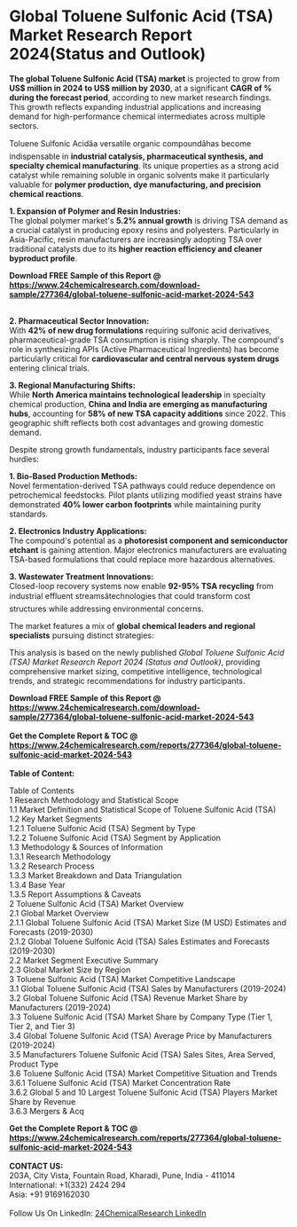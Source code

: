 <h1>Global Toluene Sulfonic Acid (TSA) Market Research Report 2024(Status and Outlook)</h1><p><strong>The global Toluene Sulfonic Acid (TSA) market</strong> is projected to grow from <strong>US$ million in 2024 to US$ million by 2030</strong>, at a significant <strong>CAGR of % during the forecast period</strong>, according to new market research findings. This growth reflects expanding industrial applications and increasing demand for high-performance chemical intermediates across multiple sectors.</p><p>Toluene Sulfonic Acidâa versatile organic compoundâhas become indispensable in <strong>industrial catalysis, pharmaceutical synthesis, and specialty chemical manufacturing</strong>. Its unique properties as a strong acid catalyst while remaining soluble in organic solvents make it particularly valuable for <strong>polymer production, dye manufacturing, and precision chemical reactions</strong>.</p><p><strong>1. Expansion of Polymer and Resin Industries:</strong><br>
The global polymer market's <strong>5.2% annual growth</strong> is driving TSA demand as a crucial catalyst in producing epoxy resins and polyesters. Particularly in Asia-Pacific, resin manufacturers are increasingly adopting TSA over traditional catalysts due to its <strong>higher reaction efficiency and cleaner byproduct profile</strong>.</p><div><b>Download FREE Sample of this Report @ 
            <a href="https://www.24chemicalresearch.com/download-sample/277364/global-toluene-sulfonic-acid-market-2024-543">
            https://www.24chemicalresearch.com/download-sample/277364/global-toluene-sulfonic-acid-market-2024-543</a></b></div><br><p><strong>2. Pharmaceutical Sector Innovation:</strong><br>
With <strong>42% of new drug formulations</strong> requiring sulfonic acid derivatives, pharmaceutical-grade TSA consumption is rising sharply. The compound's role in synthesizing APIs (Active Pharmaceutical Ingredients) has become particularly critical for <strong>cardiovascular and central nervous system drugs</strong> entering clinical trials.</p><p><strong>3. Regional Manufacturing Shifts:</strong><br>
While <strong>North America maintains technological leadership</strong> in specialty chemical production, <strong>China and India are emerging as manufacturing hubs</strong>, accounting for <strong>58% of new TSA capacity additions</strong> since 2022. This geographic shift reflects both cost advantages and growing domestic demand.</p><p>Despite strong growth fundamentals, industry participants face several hurdles:</p><p><strong>1. Bio-Based Production Methods:</strong><br>
Novel fermentation-derived TSA pathways could reduce dependence on petrochemical feedstocks. Pilot plants utilizing modified yeast strains have demonstrated <strong>40% lower carbon footprints</strong> while maintaining purity standards.</p><p><strong>2. Electronics Industry Applications:</strong><br>
The compound's potential as a <strong>photoresist component and semiconductor etchant</strong> is gaining attention. Major electronics manufacturers are evaluating TSA-based formulations that could replace more hazardous alternatives.</p><p><strong>3. Wastewater Treatment Innovations:</strong><br>
Closed-loop recovery systems now enable <strong>92-95% TSA recycling</strong> from industrial effluent streamsâtechnologies that could transform cost structures while addressing environmental concerns.</p><p>The market features a mix of <strong>global chemical leaders and regional specialists</strong> pursuing distinct strategies:</p><p>This analysis is based on the newly published <em>Global Toluene Sulfonic Acid (TSA) Market Research Report 2024 (Status and Outlook)</em>, providing comprehensive market sizing, competitive intelligence, technological trends, and strategic recommendations for industry participants.</p><div><b>Download FREE Sample of this Report @ 
            <a href="https://www.24chemicalresearch.com/download-sample/277364/global-toluene-sulfonic-acid-market-2024-543">
            https://www.24chemicalresearch.com/download-sample/277364/global-toluene-sulfonic-acid-market-2024-543</a></b></div><br><div><b>Get the Complete Report & TOC @ 
            <a href="https://www.24chemicalresearch.com/reports/277364/global-toluene-sulfonic-acid-market-2024-543">
            https://www.24chemicalresearch.com/reports/277364/global-toluene-sulfonic-acid-market-2024-543</a></b></div><br>
            <b>Table of Content:</b><p>Table of Contents<br />
1 Research Methodology and Statistical Scope<br />
1.1 Market Definition and Statistical Scope of Toluene Sulfonic Acid (TSA)<br />
1.2 Key Market Segments<br />
1.2.1 Toluene Sulfonic Acid (TSA) Segment by Type<br />
1.2.2 Toluene Sulfonic Acid (TSA) Segment by Application<br />
1.3 Methodology & Sources of Information<br />
1.3.1 Research Methodology<br />
1.3.2 Research Process<br />
1.3.3 Market Breakdown and Data Triangulation<br />
1.3.4 Base Year<br />
1.3.5 Report Assumptions & Caveats<br />
2 Toluene Sulfonic Acid (TSA) Market Overview<br />
2.1 Global Market Overview<br />
2.1.1 Global Toluene Sulfonic Acid (TSA) Market Size (M USD) Estimates and Forecasts (2019-2030)<br />
2.1.2 Global Toluene Sulfonic Acid (TSA) Sales Estimates and Forecasts (2019-2030)<br />
2.2 Market Segment Executive Summary<br />
2.3 Global Market Size by Region<br />
3 Toluene Sulfonic Acid (TSA) Market Competitive Landscape<br />
3.1 Global Toluene Sulfonic Acid (TSA) Sales by Manufacturers (2019-2024)<br />
3.2 Global Toluene Sulfonic Acid (TSA) Revenue Market Share by Manufacturers (2019-2024)<br />
3.3 Toluene Sulfonic Acid (TSA) Market Share by Company Type (Tier 1, Tier 2, and Tier 3)<br />
3.4 Global Toluene Sulfonic Acid (TSA) Average Price by Manufacturers (2019-2024)<br />
3.5 Manufacturers Toluene Sulfonic Acid (TSA) Sales Sites, Area Served, Product Type<br />
3.6 Toluene Sulfonic Acid (TSA) Market Competitive Situation and Trends<br />
3.6.1 Toluene Sulfonic Acid (TSA) Market Concentration Rate<br />
3.6.2 Global 5 and 10 Largest Toluene Sulfonic Acid (TSA) Players Market Share by Revenue<br />
3.6.3 Mergers & Acq</p><div><b>Get the Complete Report & TOC @ 
            <a href="https://www.24chemicalresearch.com/reports/277364/global-toluene-sulfonic-acid-market-2024-543">
            https://www.24chemicalresearch.com/reports/277364/global-toluene-sulfonic-acid-market-2024-543</a></b></div><br><b>CONTACT US:</b><br>
            203A, City Vista, Fountain Road, Kharadi, Pune, India - 411014<br>
            International: +1(332) 2424 294<br>
            Asia: +91 9169162030 <br><br>
            Follow Us On LinkedIn: <a href="https://www.linkedin.com/company/24chemicalresearch/">24ChemicalResearch LinkedIn</a>